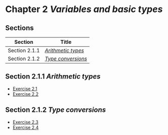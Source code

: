 # Chapter 2 _Variables and basic types_

## Sections

| Section       | Title                                |
| ------------- | ------------------------------------ |
| Section 2.1.1 | [_Arithmetic types_](./section2.1.1) |
| Section 2.1.2 | [_Type conversions_](./section2.1.2) |


## Section 2.1.1 _Arithmetic types_
- [Exercise 2.1](./section2.1.1/exercise2.1)
- [Exercise 2.2](./section2.1.1/exercise2.2)

## Section 2.1.2 _Type conversions_
- [Exercise 2.3](./section2.1.2/exercise2.3)
- [Exercise 2.4](./section2.1.2/exercise2.4)
